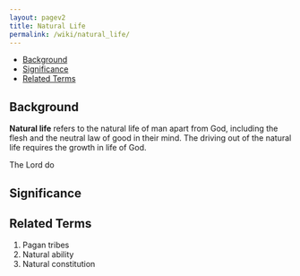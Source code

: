 ```yaml
---
layout: pagev2
title: Natural Life
permalink: /wiki/natural_life/
---
```

- [Background](#background)
- [Significance](#significance)
- [Related Terms](#related-terms)

## Background

**Natural life** refers to the natural life of man apart from God, including the flesh and the neutral law of good in their mind. The driving out of the natural life requires the growth in life of God.

The Lord do

## Significance

## Related Terms

1. Pagan tribes
2. Natural ability
3. Natural constitution
